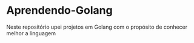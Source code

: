 # Aprendendo-Golang
 Neste repositório upei projetos em Golang com o propósito de conhecer melhor a linguagem
